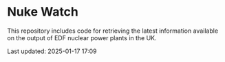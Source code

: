 # Nuke Watch

This repository includes code for retrieving the latest information available on the output of EDF nuclear power plants in the UK.

Last updated: 2025-01-17 17:09